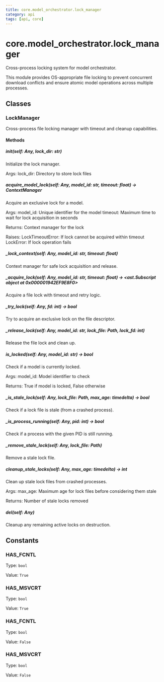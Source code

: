 ```yaml
---
title: core.model_orchestrator.lock_manager
category: api
tags: [api, core]
---
```


# core.model_orchestrator.lock_manager

Cross-process locking system for model orchestrator.

This module provides OS-appropriate file locking to prevent concurrent download conflicts
and ensure atomic model operations across multiple processes.

## Classes

### LockManager

Cross-process file locking manager with timeout and cleanup capabilities.

#### Methods

##### __init__(self: Any, lock_dir: str)

Initialize the lock manager.

Args:
    lock_dir: Directory to store lock files

##### acquire_model_lock(self: Any, model_id: str, timeout: float) -> ContextManager

Acquire an exclusive lock for a model.

Args:
    model_id: Unique identifier for the model
    timeout: Maximum time to wait for lock acquisition in seconds
    
Returns:
    Context manager for the lock
    
Raises:
    LockTimeoutError: If lock cannot be acquired within timeout
    LockError: If lock operation fails

##### _lock_context(self: Any, model_id: str, timeout: float)

Context manager for safe lock acquisition and release.

##### _acquire_lock(self: Any, model_id: str, timeout: float) -> <ast.Subscript object at 0x000001942EF9E8F0>

Acquire a file lock with timeout and retry logic.

##### _try_lock(self: Any, fd: int) -> bool

Try to acquire an exclusive lock on the file descriptor.

##### _release_lock(self: Any, model_id: str, lock_file: Path, lock_fd: int)

Release the file lock and clean up.

##### is_locked(self: Any, model_id: str) -> bool

Check if a model is currently locked.

Args:
    model_id: Model identifier to check
    
Returns:
    True if model is locked, False otherwise

##### _is_stale_lock(self: Any, lock_file: Path, max_age: timedelta) -> bool

Check if a lock file is stale (from a crashed process).

##### _is_process_running(self: Any, pid: int) -> bool

Check if a process with the given PID is still running.

##### _remove_stale_lock(self: Any, lock_file: Path)

Remove a stale lock file.

##### cleanup_stale_locks(self: Any, max_age: timedelta) -> int

Clean up stale lock files from crashed processes.

Args:
    max_age: Maximum age for lock files before considering them stale
    
Returns:
    Number of stale locks removed

##### __del__(self: Any)

Cleanup any remaining active locks on destruction.

## Constants

### HAS_FCNTL

Type: `bool`

Value: `True`

### HAS_MSVCRT

Type: `bool`

Value: `True`

### HAS_FCNTL

Type: `bool`

Value: `False`

### HAS_MSVCRT

Type: `bool`

Value: `False`

